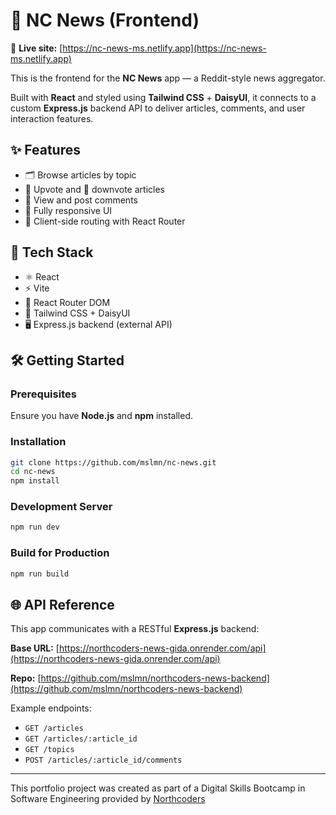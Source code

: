 # 📰 NC News (Frontend)

🚀 **Live site:** [https://nc-news-ms.netlify.app](https://nc-news-ms.netlify.app)

This is the frontend for the **NC News** app — a Reddit-style news aggregator.

Built with **React** and styled using **Tailwind CSS** + **DaisyUI**, it connects to a custom **Express.js** backend API to deliver articles, comments, and user interaction features.

## ✨ Features

- 🗂 Browse articles by topic
- 🔼 Upvote and 🔽 downvote articles
- 💬 View and post comments
- 📱 Fully responsive UI
- 🚦 Client-side routing with React Router

## 🧰 Tech Stack

- ⚛️ React
- ⚡ Vite
- 🧭 React Router DOM
- 🎨 Tailwind CSS + DaisyUI
- 🖥 Express.js backend (external API)

## 🛠 Getting Started

### Prerequisites

Ensure you have **Node.js** and **npm** installed.

### Installation

```bash
git clone https://github.com/mslmn/nc-news.git
cd nc-news
npm install
```

### Development Server

```bash
npm run dev
```

### Build for Production

```bash
npm run build
```

## 🌐 API Reference

This app communicates with a RESTful **Express.js** backend:

**Base URL:** [https://northcoders-news-gida.onrender.com/api](https://northcoders-news-gida.onrender.com/api)

**Repo:** [https://github.com/mslmn/northcoders-news-backend](https://github.com/mslmn/northcoders-news-backend)

Example endpoints:

- `GET /articles`
- `GET /articles/:article_id`
- `GET /topics`
- `POST /articles/:article_id/comments`

---

This portfolio project was created as part of a Digital Skills Bootcamp in Software Engineering provided by [Northcoders](https://northcoders.com/)
